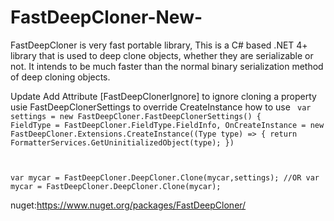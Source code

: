 # FastDeepCloner-New-
FastDeepCloner is very fast portable library, This is a C# based .NET 4+ library that is used to deep clone objects, whether they are serializable or not. It intends to be much faster than the normal binary serialization method of deep cloning objects.

Update
Add Attribute [FastDeepClonerIgnore] to ignore cloning a property
usie FastDeepClonerSettings to override CreateInstance
how to use
<code>
var settings = new FastDeepCloner.FastDeepClonerSettings() {
                FieldType = FastDeepCloner.FieldType.FieldInfo,
                OnCreateInstance = new FastDeepCloner.Extensions.CreateInstance((Type type) =>
                {
                    return FormatterServices.GetUninitializedObject(type);
								})
        
var mycar = FastDeepCloner.DeepCloner.Clone(mycar,settings);
//OR
var mycar = FastDeepCloner.DeepCloner.Clone(mycar);
</code> 

nuget:https://www.nuget.org/packages/FastDeepCloner/
